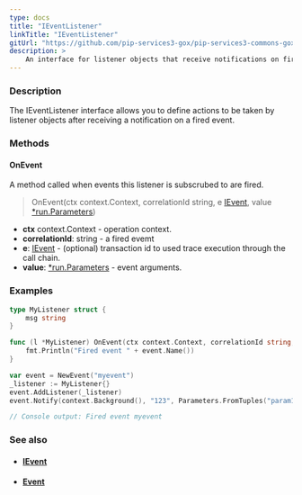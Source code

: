 ```yaml
---
type: docs
title: "IEventListener"
linkTitle: "IEventListener"
gitUrl: "https://github.com/pip-services3-gox/pip-services3-commons-gox"
description: > 
    An interface for listener objects that receive notifications on fired events.
---
```


### Description

The IEventListener interface allows you to define actions to be taken by listener objects after receiving a notification on a fired event.

### Methods

#### OnEvent
A method called when events this listener is subscrubed to are fired.

> OnEvent(ctx context.Context, correlationId string, e [IEvent](../ievent), value [*run.Parameters](../../run/parameters))

- **ctx** context.Context - operation context.
- **correlationId**: string - a fired evemt
- **e**: [IEvent](../ievent) - (optional) transaction id to used trace execution through the call chain.
- **value**: [*run.Parameters](../../run/parameters) - event arguments.

### Examples

```go
type MyListener struct {
	msg string
}

func (l *MyListener) OnEvent(ctx context.Context, correlationId string, event IEvent, args Parameters) {
	fmt.Println("Fired event " + event.Name())
}

var event = NewEvent("myevent")
_listener := MyListener{}
event.AddListener(_listener)
event.Notify(context.Background(), "123", Parameters.FromTuples("param1", "ABC"))

// Console output: Fired event myevent

```

### See also
- #### [IEvent](../ievent)
- #### [Event](../event)
